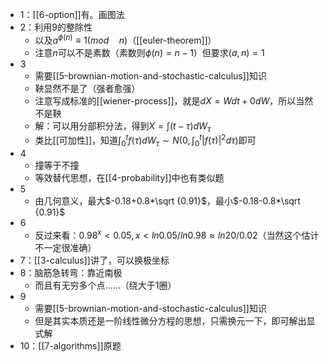 - 1：[[6-option]]有。画图法
- 2：利用9的整除性
  - 以及$a^{\phi(n)}\equiv 1(mod\quad n)$（[[euler-theorem]]）
  - 注意$n$可以不是素数（素数则$\phi(n)=n-1$）但要求$(a,n)=1$
- 3
  - 需要[[5-brownian-motion-and-stochastic-calculus]]知识
  - 鞅显然不是了（强者愈强）
  - 注意写成标准的[[wiener-process]]，就是$dX=Wdt+0dW$，所以当然不是鞅
  - 解：可以用分部积分法，得到$X=\int (t-\tau) dW_{\tau}$
  - 类比[[可加性]]，知道$\int_0^t f(\tau)dW_{\tau} \sim N(0, \int_0^t |f(\tau)|^2 d\tau)$即可
- 4
  - 撞等于不撞
  - 等效替代思想，在[[4-probability]]中也有类似题
- 5
  - 由几何意义，最大$-0.18+0.8*\sqrt {0.91}$，最小$-0.18-0.8*\sqrt {0.91}$
- 6
  - 反过来看：$0.98^x <0.05, x<ln0.05/ln0.98\approx ln20/0.02$（当然这个估计不一定很准确）
- 7：[[3-calculus]]讲了，可以换极坐标
- 8：脑筋急转弯：靠近南极
  - 而且有无穷多个点……（绕大于1圈）
- 9
  - 需要[[5-brownian-motion-and-stochastic-calculus]]知识
  - 但是其实本质还是一阶线性微分方程的思想，只需换元一下，即可解出显式解
- 10：[[7-algorithms]]原题